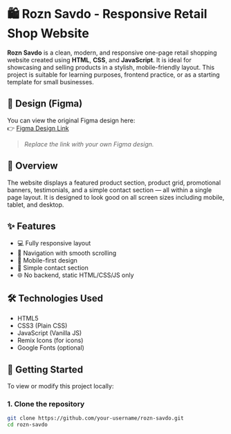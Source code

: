 # 🛍️ Rozn Savdo - Responsive Retail Shop Website

**Rozn Savdo** is a clean, modern, and responsive one-page retail shopping website created using **HTML**, **CSS**, and **JavaScript**. It is ideal for showcasing and selling products in a stylish, mobile-friendly layout. This project is suitable for learning purposes, frontend practice, or as a starting template for small businesses.

## 🎨 Design (Figma)

You can view the original Figma design here:  
👉 [Figma Design Link](https://www.figma.com/design/0iB4EKHGmUm3vXG6zDKVXJ/rozn-(%D0%BF%D1%80%D0%BE%D1%81%D0%BC%D0%BE%D1%82%D1%80)-(Copy)?node-id=0-1&p=f&t=JlttO6EOLFCJBiiK-0)

> _Replace the link with your own Figma design._

## 📄 Overview

The website displays a featured product section, product grid, promotional banners, testimonials, and a simple contact section — all within a single page layout. It is designed to look good on all screen sizes including mobile, tablet, and desktop.

## ✨ Features
- 💻 Fully responsive layout
- 🔗 Navigation with smooth scrolling
- 📱 Mobile-first design
- 📧 Simple contact section
- 🌐 No backend, static HTML/CSS/JS only

## 🛠 Technologies Used

- HTML5  
- CSS3 (Plain CSS)  
- JavaScript (Vanilla JS)  
- Remix Icons (for icons)  
- Google Fonts (optional)

## 🚀 Getting Started

To view or modify this project locally:

### 1. Clone the repository

```bash
git clone https://github.com/your-username/rozn-savdo.git
cd rozn-savdo
